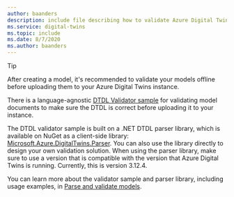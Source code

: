 ```yaml
---
author: baanders
description: include file describing how to validate Azure Digital Twins models
ms.service: digital-twins
ms.topic: include
ms.date: 8/7/2020
ms.author: baanders
---
```


> [!TIP]
> After creating a model, it's recommended to validate your models offline before uploading them to your Azure Digital Twins instance.

There is a language-agnostic [DTDL Validator sample](/samples/azure-samples/dtdl-validator/dtdl-validator) for validating model documents to make sure the DTDL is correct before uploading it to your instance.

The DTDL validator sample is built on a .NET DTDL parser library, which is available on NuGet as a client-side library: [Microsoft.Azure.DigitalTwins.Parser](https://nuget.org/packages/Microsoft.Azure.DigitalTwins.Parser/). You can also use the library directly to design your own validation solution. When using the parser library, make sure to use a version that is compatible with the version that Azure Digital Twins is running. Currently, this is version 3.12.4.

You can learn more about the validator sample and parser library, including usage examples, in [Parse and validate models](../articles/digital-twins/how-to-parse-models.md).